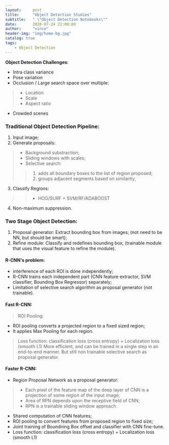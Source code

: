 ```yaml
---
layout:     post
title:      "Object Detection Studies"
subtitle:   " \"Object Detection Notebooks\""
date:       2020-07-24 22:00:00
author:     "vince"
header-img: "img/home-bg.jpg"
catalog: true
tags:
    - Object Detection
---
```


**Object Detection Challenges**:
- Intra class variance
- Pose variation
- Occlusion / Large search space over multiple:
> - Location
> - Scale
> - Aspect ratio
- Crowded scenes

### **Traditional Object Detection Pipeline**:
1. Input image;
2. Generate proposals: 
> - Background substraction; 
> - Sliding windows with scales; 
> - Selective search:
>> 1. adds all boundary boxes to the list of region proposed;
>> 2. groups adjacent segments based on similarity;
3. Classify Regions:
>> - HOG/SURF + SVM/RF/ADABOOST
4. Non-maximum suppression.

### **Two Stage Object Detection**:
1. Proposal generator: Extract bounding box from images; (not need to be NN, but should be smart);
2. Refine module: Classify and redefines bounding box; (trainable module that uses the visual feature to refine the module).

#### R-CNN's problem: 
- interference of  each ROI is done independently; 
- R-CNN trains each independent part (CNN feature extractor, SVM classifier, Bounding Box Regressor) separately; 
- Limitation of selective search algorithm as proposal generator (not trainable).

#### Fast R-CNN: 
> ROI Pooling:
- ROI pooling converts a projected region to a fixed sized region;
- It applies Max Pooling for each region.
> Loss function: classification loss (cross entropy) + Localization loss (smooth L1)
More efficient, and can be trained in a single step in an end-to-end manner. But still non trainable selective search as proposal generator.

#### Faster R-CNN:
- Region Proposal Network as a proposal generator:
> - Each pixel of the feature map of the deep layer of CNN is a projection of some region of the input image;
> - Area of RPN depends upon the receptive field of CNN;
> - RPN is a trainable sliding window approach.
- Shared computation of CNN features;
- ROI pooling to convert features from proposed region to fixed size;
- Joint training of Boundning Box offset and classifier with CNN fine-tune. 
- Loss function: classification loss (cross entropy) + Localization loss (smooth L1)








